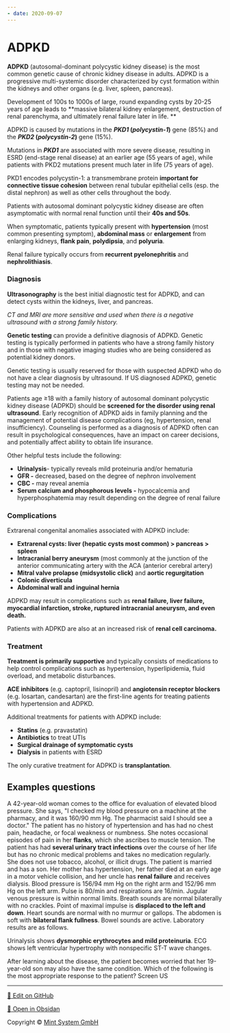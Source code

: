 ```yaml
---
- date: 2020-09-07
---
```


# ADPKD

**ADPKD** (autosomal-dominant polycystic kidney disease) is the most common genetic cause of chronic kidney disease in adults. ADPKD is a progressive multi-systemic disorder characterized by cyst formation within the kidneys and other organs (e.g. liver, spleen, pancreas).

Development of 100s to 1000s of large, round expanding cysts by 20-25 years of age leads to \*\*massive bilateral kidney enlargement, destruction of renal parenchyma, and ultimately renal failure later in life. \*\*

ADPKD is caused by mutations in the **_PKD1_ (_polycystin-1_)** gene (85%) and the **_PKD2_ (_polycystin-2_)** gene (15%).

Mutations in **_PKD1_** are associated with more severe disease, resulting in ESRD (end-stage renal disease) at an earlier age (55 years of age), while patients with PKD2 mutations present much later in life (75 years of age).

PKD1 encodes polycystin-1: a transmembrane protein **important for connective tissue cohesion** between renal tubular epithelial cells (esp. the distal nephron) as well as other cells throughout the body.

Patients with autosomal dominant polycystic kidney disease are often asymptomatic with normal renal function until their **40s and 50s**.

When symptomatic, patients typically present with **hypertension** (most common presenting symptom), **abdominal mass** or **enlargement** from enlarging kidneys, **flank pain**, **polydipsia**, and **polyuria**.

Renal failure typically occurs from **recurrent pyelonephritis** and **nephrolithiasis**.

### Diagnosis

**Ultrasonography** is the best initial diagnostic test for ADPKD, and can detect cysts within the kidneys, liver, and pancreas.

_CT and MRI are more sensitive and used when there is a negative ultrasound with a strong family history._

**Genetic testing** can provide a definitive diagnosis of ADPKD. Genetic testing is typically performed in patients who have a strong family history and in those with negative imaging studies who are being considered as potential kidney donors.

Genetic testing is usually reserved for those with suspected ADPKD who do not have a clear diagnosis by ultrasound. If US diagnosed ADPKD, genetic testing may not be needed.

Patients age ≥18 with a family history of autosomal dominant polycystic kidney disease (ADPKD) should be **screened for the disorder using renal ultrasound**.  Early recognition of ADPKD aids in family planning and the management of potential disease complications (eg, hypertension, renal insufficiency).  Counseling is performed as a diagnosis of ADPKD often can result in psychological consequences, have an impact on career decisions, and potentially affect ability to obtain life insurance.

Other helpful tests include the following:

- **Urinalysis**- typically reveals mild proteinuria and/or hematuria
- **GFR -** decreased, based on the degree of nephron involvement
- **CBC -** may reveal anemia
- **Serum calcium and phosphorous levels -** hypocalcemia and hyperphosphatemia may result depending on the degree of renal failure

### Complications

Extrarenal congenital anomalies associated with ADPKD include:

- **Extrarenal cysts: liver (hepatic cysts most common) > pancreas > spleen**
- **Intracranial berry aneurysm** (most commonly at the junction of the anterior communicating artery with the ACA (anterior cerebral artery)
- **Mitral valve prolapse (midsystolic click)** and **aortic regurgitation**
- **Colonic diverticula**
- **Abdominal wall and inguinal hernia**

ADPKD may result in complications such as **renal failure, liver failure, myocardial infarction, stroke, ruptured intracranial aneurysm, and even death.**

Patients with ADPKD are also at an increased risk of **renal cell carcinoma.**

### Treatment

**Treatment is primarily supportive** and typically consists of medications to help control complications such as hypertension, hyperlipidemia, fluid overload, and metabolic disturbances.

**ACE inhibitors** (e.g. captopril, lisinopril) and **angiotensin receptor blockers** (e.g. losartan, candesartan) are the first-line agents for treating patients with hypertension and ADPKD.

Additional treatments for patients with ADPKD include:

- **Statins** (e.g. pravastatin)
- **Antibiotics** to treat UTIs
- **Surgical drainage of symptomatic cysts**
- **Dialysis** in patients with ESRD

The only curative treatment for ADPKD is **transplantation**.

## Examples questions

A 42-year-old woman comes to the office for evaluation of elevated blood pressure.  She says, "I checked my blood pressure on a machine at the pharmacy, and it was 160/90 mm Hg.  The pharmacist said I should see a doctor."  The patient has no history of hypertension and has had no chest pain, headache, or focal weakness or numbness.  She notes occasional episodes of pain in her **flanks**, which she ascribes to muscle tension.  The patient has had **several urinary tract infections** over the course of her life but has no chronic medical problems and takes no medication regularly.  She does not use tobacco, alcohol, or illicit drugs.  The patient is married and has a son.  Her mother has hypertension, her father died at an early age in a motor vehicle collision, and her uncle has **renal failure** and receives dialysis.  Blood pressure is 156/94 mm Hg on the right arm and 152/96 mm Hg on the left arm.  Pulse is 80/min and respirations are 16/min.  Jugular venous pressure is within normal limits.  Breath sounds are normal bilaterally with no crackles.  Point of maximal impulse is **displaced to the left and down**.  Heart sounds are normal with no murmur or gallops.  The abdomen is soft with **bilateral flank fullness**.  Bowel sounds are active.  Laboratory results are as follows.

Urinalysis shows **dysmorphic erythrocytes and mild proteinuria**.  ECG shows left ventricular hypertrophy with nonspecific ST-T wave changes.

After learning about the disease, the patient becomes worried that her 19-year-old son may also have the same condition.  Which of the following is the most appropriate response to the patient? Screen US


<hr>

[📝 Edit on GitHub](https://github.com/Mint-System/Knowledge/blob/master/ADPKD.md)

[📂 Open in Obsidan](obsidian://open?vault=Knowledge%20Mint%20System&file=ADPKD.md ':target=_self')

<footer>Copyright © <a href="https://www.mint-system.ch/">Mint System GmbH</a></footer>